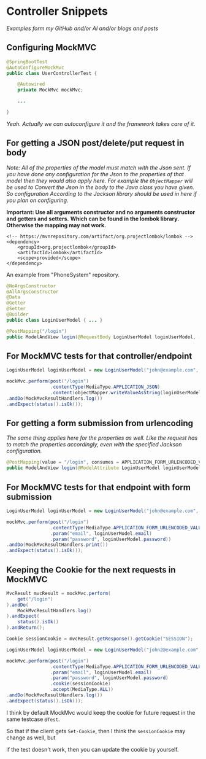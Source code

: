 # Controller Snippets

*Examples form my GitHub and/or AI and/or blogs and posts*

## Configuring MockMVC

```java
@SpringBootTest
@AutoConfigureMockMvc
public class UserControllerTest {

    @Autowired
    private MockMvc mockMvc;

    ...

}
```

*Yeah. Actually we can autoconfigure it and the framework takes care of it.*

## For getting a JSON post/delete/put request in body

*Note: All of the properties of the model must match with the Json sent.*
*If you have done any configuration for the Json to the properties of that model*
*then they would also apply here. For example the `ObjectMapper` will be used to*
*Convert the Json in the body to the Java class you have given. So configuration*
*According to the Jackson library should be used in here if you plan on configuring.*

**Important: Use all arguments constructor and no arguments constructor and getters and setters.**
**Which can be found in the lombok library. Otherwise the mapping may not work.**

```maven
<!-- https://mvnrepository.com/artifact/org.projectlombok/lombok -->
<dependency>
	<groupId>org.projectlombok</groupId>
	<artifactId>lombok</artifactId>
	<scope>provided</scope>
</dependency>
```

An example from "PhoneSystem" repository.
```java
@NoArgsConstructor
@AllArgsConstructor
@Data
@Getter
@Setter
@Builder
public class LoginUserModel { ... }
```

```java
@PostMapping("/login")
public ModelAndView login(@RequestBody LoginUserModel loginUserModel, ...) {}
```

## For MockMVC tests for that controller/endpoint

```java
LoginUserModel loginUserModel = new LoginUserModel("john@example.com", "123");

mockMvc.perform(post("/login")
                .contentType(MediaType.APPLICATION_JSON)
                .content(objectMapper.writeValueAsString(loginUserModel)))
.andDo(MockMvcResultHandlers.log())
.andExpect(status().isOk());
```


## For getting a form submission from urlencoding

*The same thing applies here for the properties as well.*
*Like the request has to match the properties accordingly,*
*even with the specified Jackson configuration.*

```java
@PostMapping(value = "/login", consumes = APPLICATION_FORM_URLENCODED_VALUE)
public ModelAndView login(@ModelAttribute LoginUserModel loginUserModel, ...) {}
```

## For MockMVC tests for that endpoint with form submission

```java
LoginUserModel loginUserModel = new LoginUserModel("john@example.com", "123");

mockMvc.perform(post("/login")
                .contentType(MediaType.APPLICATION_FORM_URLENCODED_VALUE)
                .param("email", loginUserModel.email)
                .param("password", loginUserModel.password))
.andDo(MockMvcResultHandlers.print())
.andExpect(status().isOk());
```

## Keeping the Cookie for the next requests in MockMVC

```java
MvcResult mvcResult = mockMvc.perform(
    get("/login")
).andDo(
    MockMvcResultHandlers.log()
).andExpect(
    status().isOk()
).andReturn();

Cookie sessionCookie = mvcResult.getResponse().getCookie("SESSION");

LoginUserModel loginUserModel = new LoginUserModel("john2@example.com", "123");

mockMvc.perform(post("/login")
                .contentType(MediaType.APPLICATION_FORM_URLENCODED_VALUE)
                .param("email", loginUserModel.email)
                .param("password", loginUserModel.password)
                .cookie(sessionCookie)
                .accept(MediaType.ALL))
.andDo(MockMvcResultHandlers.log())
.andExpect(status().isOk());
```

I think by default MockMvc would keep the cookie for future request in the same testcase `@Test`.

So that if the client gets `Set-Cookie`, then I think the `sessionCookie` may change as well, but

if the test doesn't work, then you can update the cookie by yourself.
